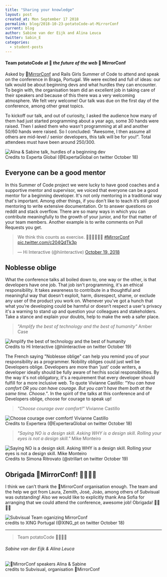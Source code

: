 ```yaml
---
title: "Sharing your knowledge"
layout: post
created_at: Mon September 17 2018
permalink: blog/2018-10-23-potatoCode-at-MirrorConf
current: blog
author: Sabine van der Eijk and Alina Leuca
twitter: Sabin_E
categories:
  - student-posts
---
```


#### Team potatoCode at 🔮 _the future of the web_ 🔮 MirrorConf

Asked by 🔮[MirrorConf](https://www.mirrorconf.com/) and Rails Girls Summer of Code to attend and speak on the conference in Braga, Portugal. We were excited and full of ideas: our talk would be about beginning devs and what hurdles they can encounter. To begin with, the organisation team did an excellent job in taking care of their speakers and because of this there was a very welcoming atmosphere. We felt very welcome! Our talk was due on the first day of the conference, among other great topics.

To kickoff our talk, and out of curiosity, I asked the audience how many of them had just started programming about a year ago, some 30 hands were raised. Then I asked them who wasn't programming at all and another 50/60 hands were raised. So I concluded: "Awesome, I then assume all others are mid-level / senior developers, this talk will be for you!". Total attendees must have been around 250/300.

<img src="/img/blog/2018/2018-10-23-potatoCode-at-MirrorConf-AlinaSabineTalk.jpg" alt="Alina & Sabine talk, hurdles of a beginning dev">
<div class="image-credits"> Credits to Experta Global (@ExpertaGlobal on twitter October 18)</div>

## Everyone can be a good mentor

In this Summer of Code project we were lucky to have good coaches and a supportive mentor and supervisor, we voiced that everyone can be a good mentor for a beginning developer. It's not only mentoring in a traditional way that's important. Among other things, if you don't like to teach it’s still good mentoring to write extensive documentation. Or to answer questions on reddit and stack overflow. There are so many ways in which you can contribute meaningfully to the growth of your junior, and for that matter of your team members. Another example is to write comments on Pull Requests you get.

<blockquote class="twitter-tweet" data-lang="en"><p lang="en" dir="ltr">We think this counts as exercise. 🤔🏃‍♀️🏃‍♂️😉 <a href="https://twitter.com/hashtag/MirrorConf?src=hash&amp;ref_src=twsrc%5Etfw">#MirrorConf</a> <a href="https://t.co/c204QdTk3p">pic.twitter.com/c204QdTk3p</a></p>&mdash; Hi Interactive (@hiinteractive) <a href="https://twitter.com/hiinteractive/status/1053276275559854081?ref_src=twsrc%5Etfw">October 19, 2018</a></blockquote>
<script async src="https://platform.twitter.com/widgets.js" charset="utf-8"></script>

## Noblesse oblige

What the conference talks all boiled down to, one way or the other, is that developers have one job. That job isn't programming, it's an ethical responsibility. It takes awareness to contribute in a thoughtful and meaningful way that doesn't exploit, harm, disrespect, shame, or exclude any user of the product you work on. Whenever you've got a hunch that what you're developing could be harmful or doesn’t respect a user's privacy it's a warning to stand up and question your colleagues and stakeholders. Take a stance and explain your doubts, help to make the web a safer place.

> _"Amplify the best of technology and the best of humanity"_ Amber Case

<img src="/img/blog/2018/2018-10-23-potatoCode-at-MirrorConf-AmberCase.jpg" alt="Amplify the best of technology and the best of humanity">
<div class="image-credits">Credits to Hi Interactive (@hiinteractive on twitter October 19)</div>

The French saying "Noblesse oblige" can help you remind you of your responsibility as a programmer. Nobility obliges could just well be Developers oblige. Developers are more than 'just' code writers, a developer ideally should be fully aware of her/his social responsibilities. By the way it's not obligatory, it's a requirement that every developer should fulfill for a more inclusive web. To quote Vivianne Castillo: _"You can have comfort OR you can have courage. But you can't have them both at the same time. Choose."_. In the spirit of the talks at this conference and of Developers oblige, choose for courage to speak up!

> _"Choose courage over comfort!"_ Vivianne Castillo

<img src="/img/blog/2018/2018-10-23-potatoCode-at-MirrorConf-VivianneCastillo.jpg" alt="Choose courage over comfort! Vivianne Castillo">
<div class="image-credits"> Credits to Expertera (@ExperteraGlobal on twitter October 18)</div>

> _"Saying NO is a design skill. Asking WHY is a design skill. Rolling your eyes is not a design skill."_ Mike Monteiro

<img src="/img/blog/2018/2018-10-23-potatoCode-at-MirrorConf-MikeMonteiro.jpg" alt="Saying NO is a design skill. Asking WHY is a design skill. Rolling your eyes is not a design skill. Mike Monteiro">
<div class="image-credits"> Credits to Simona Ritrovato (@strillart on twitter October 19)</div>

## Obrigada 🔮MirrorConf! 🙋‍♀🙋‍♀

I think we can't thank the 🔮MirrorConf organisation enough. The team and the help we got from Laura, Zemith, José, Joáo, among others of Subvisual was outstanding! Also we would like to explicitly thank Ana Sofia for arranging that we could attend the conference, awesome job! Obrigada! 🙋‍♀🙋‍♀

<img src="/img/blog/2018/2018-10-23-potatoCode-at-MirrorConf-subvisualTeam.jpg" alt="Subvisual Team oganizing MirrorConf">
<div class="image-credits"> credits to XING Portugal (@XING_pt on twitter October 18) </div>

---

> Team potatoCode 🙋‍♀🙋‍♀

###### Sabine van der Eijk & Alina Leuca

<img src="/img/blog/2018/2018-10-23-potatoCode-at-MirrorConf-Alina&Sabine.png" alt="🔮MirrorConf speakers Alina & Sabine">
<div class="image-credits"> credits to Subvisual, organisation 🔮MirrorConf</div>
